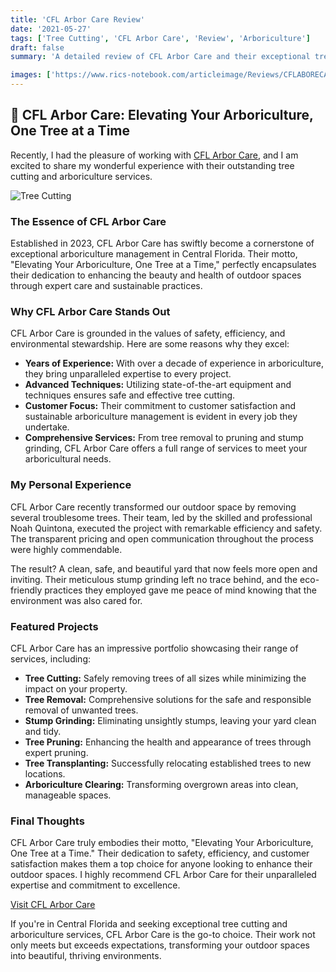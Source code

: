 ```yaml
---
title: 'CFL Arbor Care Review'
date: '2021-05-27'
tags: ['Tree Cutting', 'CFL Arbor Care', 'Review', 'Arboriculture']
draft: false
summary: 'A detailed review of CFL Arbor Care and their exceptional tree cutting and arboriculture management services in Central Florida.'

images: ['https://www.rics-notebook.com/articleimage/Reviews/CFLABORECARE.png']
---
```


## 🌟 CFL Arbor Care: Elevating Your Arboriculture, One Tree at a Time

Recently, I had the pleasure of working with [CFL Arbor Care](https://www.cflarborcare.com/), and I am excited to share my wonderful experience with their outstanding tree cutting and arboriculture services.

![Tree Cutting](https://www.quantumcybersolutions.com/arbor/1.webp)

### The Essence of CFL Arbor Care

Established in 2023, CFL Arbor Care has swiftly become a cornerstone of exceptional arboriculture management in Central Florida. Their motto, "Elevating Your Arboriculture, One Tree at a Time," perfectly encapsulates their dedication to enhancing the beauty and health of outdoor spaces through expert care and sustainable practices.

### Why CFL Arbor Care Stands Out

CFL Arbor Care is grounded in the values of safety, efficiency, and environmental stewardship. Here are some reasons why they excel:

- **Years of Experience:** With over a decade of experience in arboriculture, they bring unparalleled expertise to every project.
- **Advanced Techniques:** Utilizing state-of-the-art equipment and techniques ensures safe and effective tree cutting.
- **Customer Focus:** Their commitment to customer satisfaction and sustainable arboriculture management is evident in every job they undertake.
- **Comprehensive Services:** From tree removal to pruning and stump grinding, CFL Arbor Care offers a full range of services to meet your arboricultural needs.

### My Personal Experience

CFL Arbor Care recently transformed our outdoor space by removing several troublesome trees. Their team, led by the skilled and professional Noah Quintona, executed the project with remarkable efficiency and safety. The transparent pricing and open communication throughout the process were highly commendable.

The result? A clean, safe, and beautiful yard that now feels more open and inviting. Their meticulous stump grinding left no trace behind, and the eco-friendly practices they employed gave me peace of mind knowing that the environment was also cared for.

### Featured Projects

CFL Arbor Care has an impressive portfolio showcasing their range of services, including:

- **Tree Cutting:** Safely removing trees of all sizes while minimizing the impact on your property.
- **Tree Removal:** Comprehensive solutions for the safe and responsible removal of unwanted trees.
- **Stump Grinding:** Eliminating unsightly stumps, leaving your yard clean and tidy.
- **Tree Pruning:** Enhancing the health and appearance of trees through expert pruning.
- **Tree Transplanting:** Successfully relocating established trees to new locations.
- **Arboriculture Clearing:** Transforming overgrown areas into clean, manageable spaces.

### Final Thoughts

CFL Arbor Care truly embodies their motto, "Elevating Your Arboriculture, One Tree at a Time." Their dedication to safety, efficiency, and customer satisfaction makes them a top choice for anyone looking to enhance their outdoor spaces. I highly recommend CFL Arbor Care for their unparalleled expertise and commitment to excellence.

[Visit CFL Arbor Care](https://www.cflarborcare.com/)

If you're in Central Florida and seeking exceptional tree cutting and arboriculture services, CFL Arbor Care is the go-to choice. Their work not only meets but exceeds expectations, transforming your outdoor spaces into beautiful, thriving environments.

